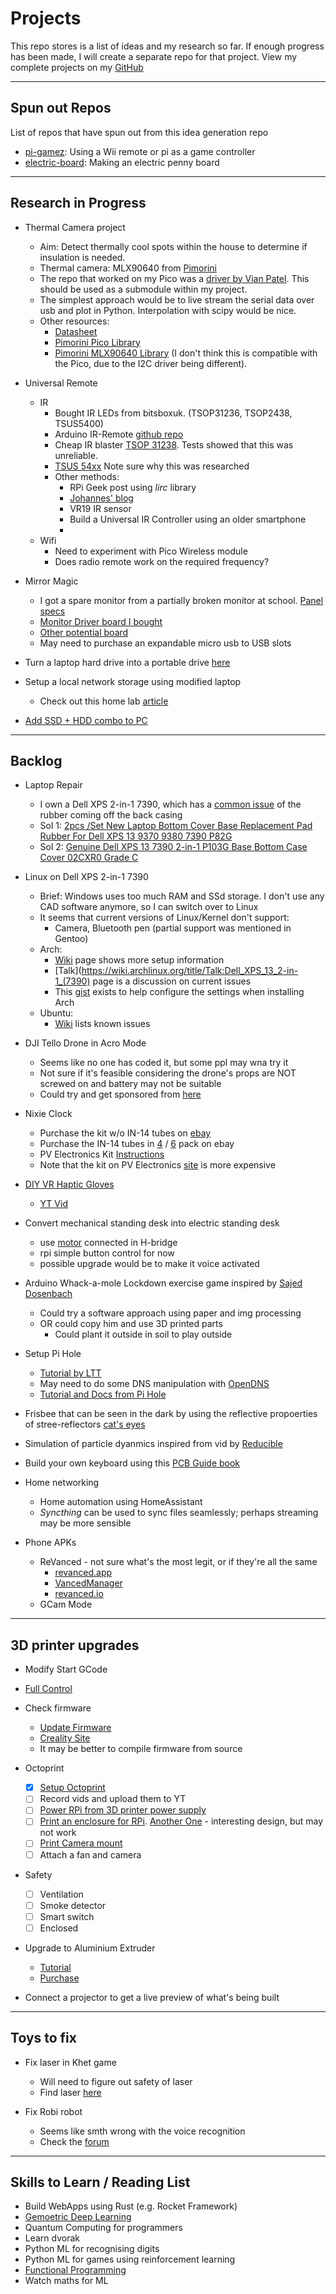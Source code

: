 # Projects

This repo stores is a list of ideas and my research so far. 
If enough progress has been made, I will create a separate repo for that project.
View my complete projects on my [GitHub](https://github.com/Guppy16)

---
## Spun out Repos
List of repos that have spun out from this idea generation repo

- [pi-gamez](https://github.com/Guppy16/pi-gamez): Using a Wii remote or pi as a game controller
- [electric-board](https://github.com/Guppy16/electric-board): Making an electric penny board

---

## Research in Progress

- Thermal Camera project
  - Aim: Detect thermally cool spots within the house to determine if insulation is needed. 
  - Thermal camera: MLX90640 from [Pimorini](https://shop.pimoroni.com/products/mlx90640-thermal-camera-breakout)
  - The repo that worked on my Pico was a [driver by Vian Patel](https://github.com/VianPatel/mlx90640-RPI-Pico). 
  This should be used as a submodule within my project. 
  - The simplest approach would be to live stream the serial data over usb and plot in Python. Interpolation with scipy would be nice. 
  - Other resources:
    - [Datasheet](https://cdn.sparkfun.com/assets/7/b/f/2/d/MLX90640-Datasheet-Melexis.pdf)
    - [Pimorini Pico Library](https://github.com/pimoroni/pimoroni-pico)
    - [Pimorini MLX90640 Library](https://github.com/pimoroni/mlx90640-library) (I don't think this is compatible with the Pico, due to the I2C driver being different).
  

- Universal Remote
  - IR
    - Bought IR LEDs from bitsboxuk. (TSOP31236, TSOP2438, TSUS5400)
    - Arduino IR-Remote [github repo](https://github.com/Arduino-IRremote/Arduino-IRremote)
    - Cheap IR blaster [TSOP 31238](https://www.mouser.co.uk/datasheet/2/427/tsop312-1767175.pdf). 
    Tests showed that this was unreliable.
    - [TSUS 54xx](https://docs.rs-online.com/f3b6/0900766b80e22d5c.pdf) Note sure why this was researched
    - Other methods:
      - RPi Geek post using _lirc_ library
      - [Johannes' blog](https://wej.k.vu/electronics/serial_ir_remote_control/)
      - VR19 IR sensor
      - Build a Universal IR Controller using an older smartphone
      - 
  - Wifi
    - Need to experiment with Pico Wireless module
    - Does radio remote work on the required frequency?

- Mirror Magic
  - I got a spare monitor from a partially broken monitor at school. [Panel specs](https://www.panelook.com/LTM170EU-L31_Samsung_17.0_LCM_overview_8029.html)
  - [Monitor Driver board I bought](https://www.aliexpress.com/item/4000996604990.html)
  - [Other potential board](https://www.aliexpress.com/item/32828904517.html)
  - May need to purchase an expandable micro usb to USB slots

- Turn a laptop hard drive into a portable drive [here](https://www.cnet.com/google-amp/news/how-to-reuse-your-old-laptop-hard-drive/)
- Setup a local network storage using modified laptop
  - Check out this home lab [article](https://haydenjames.io/home-lab-beginners-guide-hardware/)
- [Add SSD + HDD combo to PC](https://www.makeuseof.com/tag/using-a-small-ssd-and-a-regular-hard-drive-how-to-organize-your-files/)

---

## Backlog

- Laptop Repair
  - I own a Dell XPS 2-in-1 7390, which has a [common issue]([url](https://www.dell.com/community/en/conversations/xps/xps-13-7390-2-in-1-the-rubber-strip-at-the-bottom-came-off-after-two-months/647f87e6f4ccf8a8de729a68?page=2)) of the rubber coming off the back casing
  - Sol 1: [2pcs /Set New Laptop Bottom Cover Base Replacement Pad Rubber For Dell XPS 13 9370 9380 7390 P82G](https://www.aliexpress.com/item/1005006037614254.html)
  - Sol 2: [Genuine Dell XPS 13 7390 2-in-1 P103G Base Bottom Case Cover 02CXR0 Grade C](https://www.ebay.co.uk/itm/404489208832)
- Linux on Dell XPS 2-in-1 7390
  - Brief: Windows uses too much RAM and SSd storage. I don't use any CAD software anymore, so I can switch over to Linux
  - It seems that current versions of Linux/Kernel don't support:
    - Camera, Bluetooth pen (partial support was mentioned in Gentoo)
  - Arch:
    - [Wiki](https://wiki.archlinux.org/title/Dell_XPS_13_2-in-1_(7390)) page shows more setup information
    - [Talk](https://wiki.archlinux.org/title/Talk:Dell_XPS_13_2-in-1_(7390) page is a discussion on current issues
    - This [gist](https://gist.github.com/giannivh/02f69ebf1470c811d0f52fec5dc669e4) exists to help configure the settings when installing Arch
  - Ubuntu:
    - [Wiki](https://wiki.ubuntu.com/Dell/XPS/XPS-13-7390-2-in-1) lists known issues

- DJI Tello Drone in Acro Mode
  - Seems like no one has coded it, but some ppl may wna try it
  - Not sure if it's feasible considering the drone's props are NOT screwed on and battery may not be suitable
  - Could try and get sponsored from [here](https://www.unmannedtech.co.uk/studentsresearchers.html)

- Nixie Clock
  - Purchase the kit w/o IN-14 tubes on [ebay](https://www.ebay.co.uk/itm/184671627749)
  - Purchase the IN-14 tubes in [4](https://www.ebay.co.uk/itm/303748809541) / [6](https://www.ebay.co.uk/itm/274874326051) pack on ebay
  - PV Electronics Kit [Instructions](http://www.pvelectronics.co.uk/index.php?main_page=page_2)
  - Note that the kit on PV Electronics [site](https://www.pvelectronics.co.uk/index.php?products_id=244) is more expensive

- [DIY VR Haptic Gloves](https://hackaday.io/project/178243-lucidvr-budget-haptic-glove)
  - [YT Vid](https://www.youtube.com/watch?v=nmP8iGaPbeI)

- Convert mechanical standing desk into electric standing desk
   - use [motor](https://www.amazon.co.uk/WINOMO-3V-6V-Short-Shaft-Torque/dp/B010SP427I) connected in H-bridge
   - rpi simple button control for now
   - possible upgrade would be to make it voice activated

- Arduino Whack-a-mole Lockdown exercise game inspired by [Sajed Dosenbach](https://www.youtube.com/watch?v=iWI_qy8OntE)
  - Could try a software approach using paper and img processing
  - OR could copy him and use 3D printed parts
    - Could plant it outside in soil to play outside

- Setup Pi Hole
  - [Tutorial by LTT](https://linustechtips.com/topic/1094810-pi-hole-setup-tutorial/)
  - May need to do some DNS manipulation with [OpenDNS](https://support.opendns.com/hc/en-us/articles/228009007-Android-Configuration-instructions-for-OpenDNS)
  - [Tutorial and Docs from Pi Hole](https://docs.pi-hole.net/guides/vpn/openvpn/installation/)

- Frisbee that can be seen in the dark 
by using the reflective propoerties of stree-reflectors [cat's eyes](https://en.m.wikipedia.org/wiki/Cat's_eye_(road))

- Simulation of particle dyanmics inspired from vid by [Reducible](https://www.youtube.com/watch?v=eED4bSkYCB8)

- Build your own keyboard using this [PCB Guide book](https://wiki.ai03.com/books/pcb-design)

- Home networking
  - Home automation using HomeAssistant
  - _Syncthing_ can be used to sync files seamlessly; perhaps streaming may be more sensible

- Phone APKs
  - ReVanced - not sure what's the most legit, or if they're all the same
    - [revanced.app](https://revanced.app/)
    - [VancedManager](https://vancedmanager.com/)
    - [revanced.io](https://revanced.io/youtube/)
  - GCam Mode

---

## 3D printer upgrades

- Modify Start GCode
- [Full Control](https://fullcontrol.xyz/)
- Check firmware
  - [Update Firmware](https://howchoo.com/ender3/ender-3-v2-firmware-update)
  - [Creality Site](https://www.creality.com/download)
  - It may be better to compile firmware from source
- Octoprint
  - [x] [Setup Octoprint](https://howchoo.com/octoprint/ender-3-v2-octoprint)
  - [ ] Record vids and upload them to YT
  - [ ] [Power RPi from 3D printer power supply](https://howchoo.com/3dprinting/how-to-power-a-raspberry-pi-from-your-3d-printer)
  - [ ] [Print an enclosure for RPi](https://www.thingiverse.com/thing:3256773). [Another One](https://www.thingiverse.com/thing:4176051) - interesting design, but may not work
  - [ ] [Print Camera mount](https://www.thingiverse.com/thing:3417079)
  - [ ] Attach a fan and camera

- Safety
  - [ ] Ventilation
  - [ ] Smoke detector
  - [ ] Smart switch
  - [ ] Enclosed

- Upgrade to Aluminium Extruder
  - [Tutorial](https://www.youtube.com/watch?v=ikVFselJO4Y)
  - [Purchase](https://www.th3dstudio.com/product/ezfeed-extruderupgraded-aluminum-extruder-v2/)

- Connect a projector to get a live preview of what's being built

---

## Toys to fix

- Fix laser in Khet game
  - Will need to figure out safety of laser
  - Find laser [here](https://www.aliexpress.com/w/wholesale-laser-1-mw-red.html)

- Fix Robi robot
  - Seems like smth wrong with the voice recognition
  - Check the [forum](https://forum.model-space.co.uk/)

---

## Skills to Learn / Reading List

- Build WebApps using Rust (e.g. Rocket Framework)
- [Gemoetric Deep Learning](https://geometricdeeplearning.com/)
- Quantum Computing for programmers
- Learn dvorak
- Python ML for recognising digits
- Python ML for games using reinforcement learning
- [Functional Programming](https://mitpress.mit.edu/sites/default/files/sicp/full-text/book/book.html)
- Watch maths for ML
